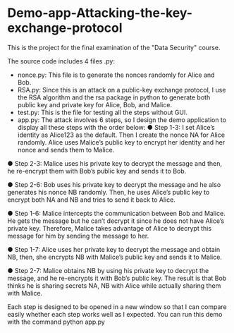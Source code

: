 # Demo-app-Attacking-the-key-exchange-protocol
This is the project for the final examination of the "Data Security" course.

The source code includes 4 files .py:
- nonce.py: This file is to generate the nonces randomly for Alice and Bob.
- RSA.py: Since this is an attack on a public-key exchange protocol, I
use the RSA algorithm and the rsa package in python to generate
both public key and private key for Alice, Bob, and Malice.
- test.py: This is the file for testing all the steps without GUI.
- app.py: The attack involves 6 steps, so I design the demo application
to display all these steps with the order below:
● Step 1-3: I set Alice’s identity as Alice123 as the default. Then
I create the nonce NA for Alice randomly. Alice uses Malice’s
public key to encrypt her identity and her nonce and sends
them to Malice.

● Step 2-3: Malice uses his private key to decrypt the message
and then, he re-encrypt them with Bob’s public key and sends
it to Bob.

● Step 2-6: Bob uses his private key to decrypt the message and
he also generates his nonce NB randomly. Then, he uses
Alice’s public key to encrypt both NA and NB and tries to send
it back to Alice.

● Step 1-6: Malice intercepts the communication between Bob
and Malice. He gets the message but he can’t decrypt it since
he does not have Alice’s private key. Therefore, Malice takes
advantage of Alice to decrypt this message for him by sending
the message to her.

● Step 1-7: Alice uses her private key to decrypt the message
and obtain NB, then, she encrypts NB with Malice’s public key
and sends it to Malice.

● Step 2-7: Malice obtains NB by using his private key to
decrypt the message, and he re-encrypts it with Bob’s public
key. The result is that Bob thinks he is sharing secrets NA, NB
with Alice while actually sharing them with Malice.

Each step is designed to be opened in a new window so that I can
compare easily whether each step works well as I expected. You can run
this demo with the command python app.py
